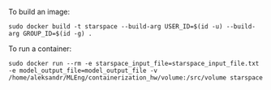 To build an image:

    sudo docker build -t starspace --build-arg USER_ID=$(id -u) --build-arg GROUP_ID=$(id -g) .

To run a container:

    sudo docker run --rm -e starspace_input_file=starspace_input_file.txt -e model_output_file=model_output_file -v /home/aleksandr/MLEng/containerization_hw/volume:/src/volume starspace
